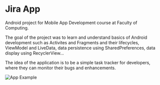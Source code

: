 # Jira App

Android project for Mobile App Development course at Faculty of Computing.

The goal of the project was to learn and understand basics of Android development such as Activites and Fragments and their lifecycles, ViewModel and LiveData, data persistence using SharedPreferences, data display using RecyclerView...

The idea of the application is to be a simple task tracker for developers, where they can monitor their bugs and enhancements.

![App Example](./screenshots/screenshot.png?raw=true "Title")
